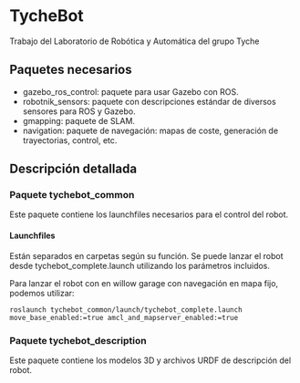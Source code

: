 # TycheBot
Trabajo del Laboratorio de Robótica y Automática del grupo Tyche

## Paquetes necesarios
- gazebo_ros_control: paquete para usar Gazebo con ROS.
- robotnik_sensors: paquete con descripciones estándar de diversos sensores para ROS y Gazebo.
- gmapping: paquete de SLAM.
- navigation: paquete de navegación: mapas de coste, generación de trayectorias, control, etc.

## Descripción detallada

### Paquete tychebot_common
Este paquete contiene los launchfiles necesarios para el control del robot.

#### Launchfiles
Están separados en carpetas según su función. Se puede lanzar el robot desde tychebot_complete.launch utilizando los parámetros incluidos.

Para lanzar el robot con en willow garage con navegación en mapa fijo, podemos utilizar:
```
roslaunch tychebot_common/launch/tychebot_complete.launch move_base_enabled:=true amcl_and_mapserver_enabled:=true
```

### Paquete tychebot_description
Este paquete contiene los modelos 3D y archivos URDF de descripción del robot.


